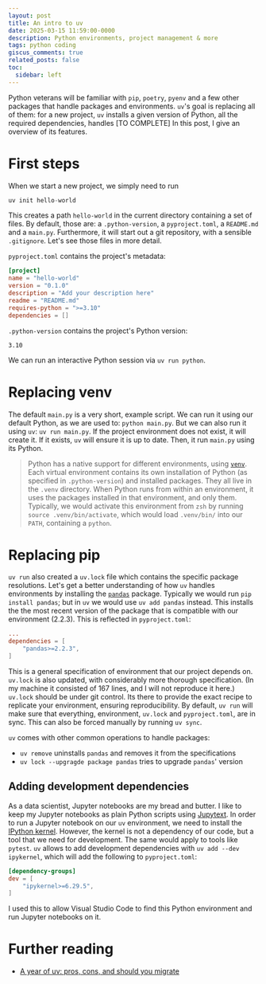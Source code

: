 ```yaml
---
layout: post
title: An intro to uv
date: 2025-03-15 11:59:00-0000
description: Python environments, project management & more
tags: python coding
giscus_comments: true
related_posts: false
toc:
  sidebar: left
---
```


Python veterans will be familiar with `pip`, `poetry`, `pyenv` and a few other packages that handle packages and environments. `uv`'s goal is replacing all of them: for a new project, `uv` installs a given version of Python, all the required dependencies, handles [TO COMPLETE] In this post, I give an overview of its features.

# First steps

When we start a new project, we simply need to run

```python
uv init hello-world
```

This creates a path `hello-world` in the current directory containing a set of files. By default, those are: a `.python-version`, a `pyproject.toml`, a `README.md` and a `main.py`. Furthermore, it will start out a git repository, with a sensible `.gitignore`. Let's see those files in more detail.

`pyproject.toml` contains the project's metadata:

```toml
[project]
name = "hello-world"
version = "0.1.0"
description = "Add your description here"
readme = "README.md"
requires-python = ">=3.10"
dependencies = []
```

`.python-version` contains the project's Python version:

```
3.10
```

We can run an interactive Python session via `uv run python`.

# Replacing venv

The default `main.py` is a very short, example script. We can run it using our default Python, as we are used to: `python main.py`. But we can also run it using `uv`: `uv run main.py`. If the project environment does not exist, it will create it. If it exists, `uv` will ensure it is up to date. Then, it run `main.py` using its Python.

> Python has a native support for different environments, using [`venv`](https://docs.python.org/3/library/venv.html). Each virtual environment contains its own installation of Python (as specified in `.python-version`) and installed packages. They all live in the `.venv` directory. When Python runs from within an environment, it uses the packages installed in that environment, and only them. Typically, we would activate this environment from `zsh` by running `source .venv/bin/activate`, which would load `.venv/bin/` into our `PATH`, containing a `python`.

# Replacing pip

`uv run` also created a `uv.lock` file which contains the specific package resolutions. Let's get a better understanding of how `uv` handles environments by installing the [`pandas`](https://pypi.org/project/pandas/) package. Typically we would run `pip install pandas`; but in `uv` we would use `uv add pandas` instead. This installs the the most recent version of the package that is compatible with our environment (2.2.3). This is reflected in `pyproject.toml`:

```toml
...
dependencies = [
    "pandas>=2.2.3",
]
```

This is a general specification of environment that our project depends on. `uv.lock` is also updated, with considerably more thorough specification. (In my machine it consisted of 167 lines, and I will not reproduce it here.) `uv.lock` should be under git control. Its there to provide the exact recipe to replicate your environment, ensuring reproducibility. By default, `uv run` will make sure that everything, environment, `uv.lock` and `pyproject.toml`, are in sync. This can also be forced manually by running `uv sync`.

`uv` comes with other common operations to handle packages:

- `uv remove` uninstalls `pandas` and removes it from the specifications
- `uv lock --upgragde package pandas` tries to upgrade `pandas`' version

## Adding development dependencies

As a data scientist, Jupyter notebooks are my bread and butter. I like to keep my Jupyter notebooks as plain Python scripts using [Jupytext](https://jupytext.readthedocs.io/en/latest). In order to run a Jupyter notebook on our `uv` environment, we need to install the [IPython kernel](https://pypi.org/project/ipykernel/). However, the kernel is not a dependency of our code, but a tool that we need for development. The same would apply to tools like `pytest`. `uv` allows to add development dependencies with `uv add --dev ipykernel`, which will add the following to `pyproject.toml`:

```toml
[dependency-groups]
dev = [
    "ipykernel>=6.29.5",
]
```

I used this to allow Visual Studio Code to find this Python environment and run Jupyter notebooks on it.

# Further reading

- [A year of uv: pros, cons, and should you migrate](https://www.bitecode.dev/p/a-year-of-uv-pros-cons-and-should)
